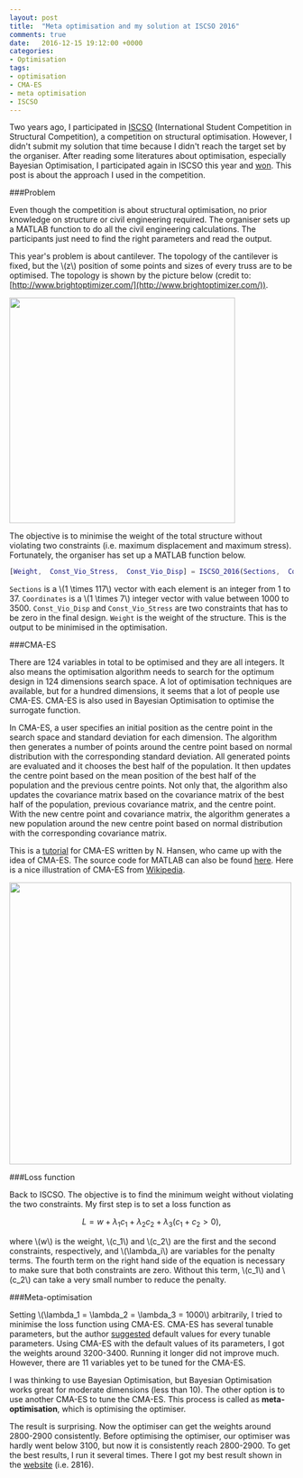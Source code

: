 ```yaml
---
layout: post
title:  "Meta optimisation and my solution at ISCSO 2016"
comments: true
date:   2016-12-15 19:12:00 +0000
categories:
- Optimisation
tags:
- optimisation
- CMA-ES
- meta optimisation
- ISCSO
---
```


Two years ago, I participated in [ISCSO](http://www.brightoptimizer.com/) (International Student Competition in Structural Competition),
a competition on structural optimisation.
However, I didn't submit my solution that time because I didn't reach the target set by the organiser.
After reading some literatures about optimisation, especially Bayesian Optimisation, I participated again in ISCSO this year and
[won](http://www.brightoptimizer.com/winner-of-iscso-2016/).
This post is about the approach I used in the competition.

###Problem

Even though the competition is about structural optimisation, no prior knowledge on structure or civil engineering required.
The organiser sets up a MATLAB function to do all the civil engineering calculations.
The participants just need to find the right parameters and read the output.

This year's problem is about cantilever. The topology of the cantilever is fixed, but the \\(z\\) position of some points and sizes of every truss are to be optimised.
The topology is shown by the picture below (credit to:[http://www.brightoptimizer.com/](http://www.brightoptimizer.com/)).

<a href="{{ site.baseurl }}/assets/iscso-problem.png"><img src="{{ site.baseurl }}/assets/iscso-problem.png" width="400"/></a>

The objective is to minimise the weight of the total structure without violating two constraints (i.e. maximum displacement and maximum stress).
Fortunately, the organiser has set up a MATLAB function below.

```matlab
[Weight,  Const_Vio_Stress,  Const_Vio_Disp] = ISCSO_2016(Sections,  Coordinates,  0);
```

`Sections` is a \\(1 \times 117\\) vector with each element is an integer from 1 to 37. 
`Coordinates` is a \\(1 \times 7\\) integer vector with value between 1000 to 3500.
`Const_Vio_Disp` and `Const_Vio_Stress` are two constraints that has to be zero in the final design.
`Weight` is the weight of the structure. This is the output to be minimised in the optimisation.

###CMA-ES

There are 124 variables in total to be optimised and they are all integers.
It also means the optimisation algorithm needs to search for the optimum design in 124 dimensions search space.
A lot of optimisation techniques are available, but for a hundred dimensions, it seems that a lot of people use CMA-ES.
CMA-ES is also used in Bayesian Optimisation to optimise the surrogate function.

In CMA-ES, a user specifies an initial position as the centre point in the search space and standard deviation for each dimension.
The algorithm then generates a number of points around the centre point based on normal distribution with the corresponding standard deviation.
All generated points are evaluated and it chooses the best half of the population.
It then updates the centre point based on the mean position of the best half of the population and the previous centre points.
Not only that, the algorithm also updates the covariance matrix based on the covariance matrix of the best half of the population, previous covariance matrix, and the centre point.
With the new centre point and covariance matrix, the algorithm generates a new population around the new centre point 
based on normal distribution with the corresponding covariance matrix.

This is a [tutorial](https://arxiv.org/pdf/1604.00772.pdf) for CMA-ES written by N. Hansen, who came up with the idea of CMA-ES.
The source code for MATLAB can also be found [here](https://www.lri.fr/~hansen/cmaes_inmatlab.html).
Here is a nice illustration of CMA-ES from [Wikipedia](https://en.wikipedia.org/wiki/CMA-ES).

<a href="{{ site.baseurl }}/assets/cma-es.png"><img src="{{ site.baseurl }}/assets/cma-es.png" width="500"/></a>

###Loss function

Back to ISCSO. The objective is to find the minimum weight without violating the two constraints.
My first step is to set a loss function as

$$
L = w + \lambda_1 c_1 + \lambda_2 c_2 + \lambda_3 (c_1 + c_2 > 0),
$$

where \\(w\\) is the weight, \\(c_1\\) and \\(c_2\\) are the first and the second constraints, respectively, and
\\(\lambda_i\\) are variables for the penalty terms.
The fourth term on the right hand side of the equation is necessary to make sure that both constraints are zero.
Without this term, \\(c_1\\) and \\(c_2\\) can take a very small number to reduce the penalty.

###Meta-optimisation

Setting \\(\lambda_1 = \lambda_2 = \lambda_3 = 1000\\) arbitrarily, I tried to minimise the loss function using CMA-ES.
CMA-ES has several tunable parameters, but the author [suggested](https://arxiv.org/pdf/1604.00772.pdf) default values for every tunable parameters.
Using CMA-ES with the default values of its parameters, I got the weights around 3200-3400.
Running it longer did not improve much.
However, there are 11 variables yet to be tuned for the CMA-ES.

I was thinking to use Bayesian Optimisation, but Bayesian Optimisation works great for moderate dimensions (less than 10).
The other option is to use another CMA-ES to tune the CMA-ES.
This process is called as **meta-optimisation**, which is optimising the optimiser.

The result is surprising. Now the optimiser can get the weights around 2800-2900 consistently.
Before optimising the optimiser, our optimiser was hardly went below 3100, but now it is consistently reach 2800-2900.
To get the best results, I run it several times.
There I got my best result shown in the [website](http://www.brightoptimizer.com/winner-of-iscso-2016/) (i.e. 2816).

